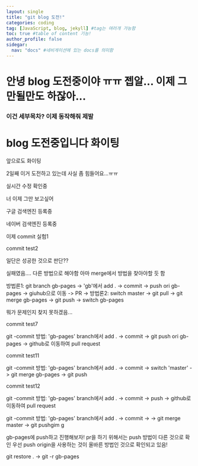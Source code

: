 ```yaml
---
layout: single
title: "git blog 도전!"
categories: coding
tag: [JavaScript, blog, jekyll] #tag는 여러개 가능함
toc: true #table of content 기능!
author_profile: false
sidegar:
  nav: "docs" #네비게이션에 있는 docs를 의미함
---
```


# 안녕 blog 도전중이야 ㅠㅠ 젭알... 이제 그만될만도 하잖아...

### 이건 세부목차? 이제 동작해줘 제발

# blog 도전중입니다 화이팅

앞으로도 화이팅

2일째 이거 도전하고 있는데 사실 좀 힘들어요...ㅠㅠ

실시간 수정 확인중

너 이제 그만 보고싶어

구글 검색엔진 등록중

네이버 검색엔진 등록중

이제 commit 실험1

commit test2

일단은 성공한 것으로 판단??

실패였음.... 다른 방법으로 해야함
아마 merge에서 방법을 찾아야할 듯 함

방법론1: git branch gb-pages -> 'gb'에서 add . -> commit ->
push ori gb-pages -> giuhub으로 이동 -> PR ->
방법론2: switch master -> git pull -> git merge gb-pages ->
git push -> switch gb-pages

뭐가 문제인지 찾지 못하겠음...

commit test7

git -commit 방법: 'gb-pages' branch에서 add . -> commit ->
git push ori gb-pages
-> github로 이동하여 pull request

commit test11

git -commit 방법: 'gb-pages' branch에서 add . -> commit ->
switch 'master' -> git merge gb-pages -> git push

commit test12

git -commit 방법: 'gb-pages' branch에서 add . -> commit -> push
-> github로 이동하여 pull request

git -commit 방법: 'gb-pages' branch에서 add . -> commit ->
-> git merge master -> git pushgim g

gb-pages에 push하고 진행해보자!
pr을 하기 위해서는 push 방법이 다른 것으로 확인
우선 push origin을 사용하는 것이 올바른 방법인 것으로 확인되고 있음!

git restore . -> git -r gb-pages
